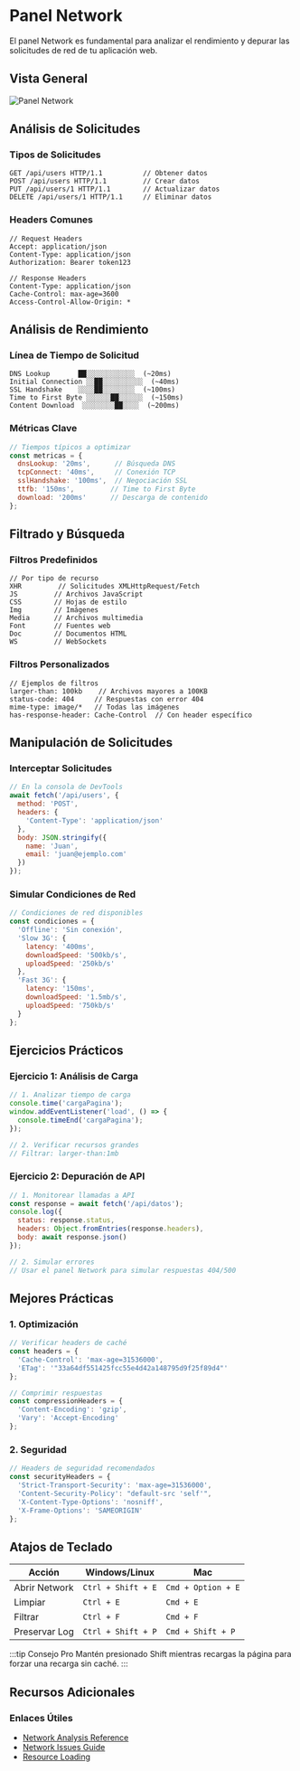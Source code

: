 # Panel Network

El panel Network es fundamental para analizar el rendimiento y depurar las solicitudes de red de tu aplicación web.

## Vista General

![Panel Network](/img/network.jpg)

## Análisis de Solicitudes

### Tipos de Solicitudes
```http
GET /api/users HTTP/1.1          // Obtener datos
POST /api/users HTTP/1.1         // Crear datos
PUT /api/users/1 HTTP/1.1        // Actualizar datos
DELETE /api/users/1 HTTP/1.1     // Eliminar datos
```

### Headers Comunes
```http
// Request Headers
Accept: application/json
Content-Type: application/json
Authorization: Bearer token123

// Response Headers
Content-Type: application/json
Cache-Control: max-age=3600
Access-Control-Allow-Origin: *
```

## Análisis de Rendimiento

### Línea de Tiempo de Solicitud
```plaintext
DNS Lookup       ██░░░░░░░░░░░░  (~20ms)
Initial Connection ░░██░░░░░░░░░░  (~40ms)
SSL Handshake    ░░░░██░░░░░░░░  (~100ms)
Time to First Byte ░░░░░░██░░░░░░  (~150ms)
Content Download  ░░░░░░░░██░░░░  (~200ms)
```

### Métricas Clave
```javascript
// Tiempos típicos a optimizar
const metricas = {
  dnsLookup: '20ms',      // Búsqueda DNS
  tcpConnect: '40ms',     // Conexión TCP
  sslHandshake: '100ms',  // Negociación SSL
  ttfb: '150ms',         // Time to First Byte
  download: '200ms'      // Descarga de contenido
};
```

## Filtrado y Búsqueda

### Filtros Predefinidos
```plaintext
// Por tipo de recurso
XHR         // Solicitudes XMLHttpRequest/Fetch
JS         // Archivos JavaScript
CSS        // Hojas de estilo
Img        // Imágenes
Media      // Archivos multimedia
Font       // Fuentes web
Doc        // Documentos HTML
WS         // WebSockets
```

### Filtros Personalizados
```plaintext
// Ejemplos de filtros
larger-than: 100kb    // Archivos mayores a 100KB
status-code: 404     // Respuestas con error 404
mime-type: image/*   // Todas las imágenes
has-response-header: Cache-Control  // Con header específico
```

## Manipulación de Solicitudes

### Interceptar Solicitudes
```javascript
// En la consola de DevTools
await fetch('/api/users', {
  method: 'POST',
  headers: {
    'Content-Type': 'application/json'
  },
  body: JSON.stringify({
    name: 'Juan',
    email: 'juan@ejemplo.com'
  })
});
```

### Simular Condiciones de Red
```javascript
// Condiciones de red disponibles
const condiciones = {
  'Offline': 'Sin conexión',
  'Slow 3G': {
    latency: '400ms',
    downloadSpeed: '500kb/s',
    uploadSpeed: '250kb/s'
  },
  'Fast 3G': {
    latency: '150ms',
    downloadSpeed: '1.5mb/s',
    uploadSpeed: '750kb/s'
  }
};
```

## Ejercicios Prácticos

### Ejercicio 1: Análisis de Carga
```javascript
// 1. Analizar tiempo de carga
console.time('cargaPagina');
window.addEventListener('load', () => {
  console.timeEnd('cargaPagina');
});

// 2. Verificar recursos grandes
// Filtrar: larger-than:1mb
```

### Ejercicio 2: Depuración de API
```javascript
// 1. Monitorear llamadas a API
const response = await fetch('/api/datos');
console.log({
  status: response.status,
  headers: Object.fromEntries(response.headers),
  body: await response.json()
});

// 2. Simular errores
// Usar el panel Network para simular respuestas 404/500
```

## Mejores Prácticas

### 1. Optimización
```javascript
// Verificar headers de caché
const headers = {
  'Cache-Control': 'max-age=31536000',
  'ETag': '"33a64df551425fcc55e4d42a148795d9f25f89d4"'
};

// Comprimir respuestas
const compressionHeaders = {
  'Content-Encoding': 'gzip',
  'Vary': 'Accept-Encoding'
};
```

### 2. Seguridad
```javascript
// Headers de seguridad recomendados
const securityHeaders = {
  'Strict-Transport-Security': 'max-age=31536000',
  'Content-Security-Policy': "default-src 'self'",
  'X-Content-Type-Options': 'nosniff',
  'X-Frame-Options': 'SAMEORIGIN'
};
```

## Atajos de Teclado

| Acción | Windows/Linux | Mac |
|--------|---------------|-----|
| Abrir Network | `Ctrl + Shift + E` | `Cmd + Option + E` |
| Limpiar | `Ctrl + E` | `Cmd + E` |
| Filtrar | `Ctrl + F` | `Cmd + F` |
| Preservar Log | `Ctrl + Shift + P` | `Cmd + Shift + P` |

:::tip Consejo Pro
Mantén presionado Shift mientras recargas la página para forzar una recarga sin caché.
:::

## Recursos Adicionales

### Enlaces Útiles
- [Network Analysis Reference](https://developers.google.com/web/tools/chrome-devtools/network)
- [Network Issues Guide](https://developers.google.com/web/tools/chrome-devtools/network/issues)
- [Resource Loading](https://developers.google.com/web/fundamentals/performance/resource-prioritization) 